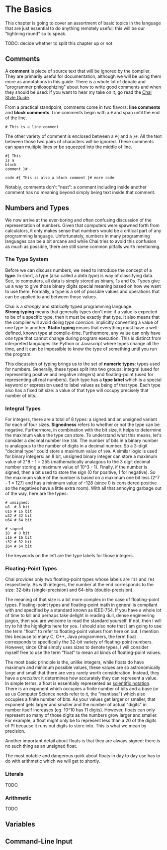 # The Basics

This chapter is going to cover an assortment of basic topics in the language
that are just essential to do anything remotely useful: this will be our
"lightning round" so to speak.  

TODO: decide whether to split this chapter up or not

## Comments

A **comment** is piece of source text that will be ignored by the compiler. They
are primarily useful for documentation, although we will be using them more as
annotations in this guide.  There is a whole lot of debate and "programmer
philosophizing" about how to write good comments and when they should be used:
if you want to hear my take on it, go read the
[Chai Style Guide](/docs/style-guide).

From a practical standpoint, comments come in two flavors: **line comments**
and **block comments**.  Line comments begin with a `#` and span until the
end of the line.

    # This is a line comment

The other variety of comment is enclosed between a `#{` and a `}#`.  All
the text between those two pairs of characters will be ignored.  These comments
can span multiple lines or be squeezed into the middle of line.

    #{ This
    is a
    block
    comment }#

    code #{ This is also a block comment }# more code

Notably, comments don't "nest": a comment including inside another comment has
no meaning beyond simply being text inside that comment.  

## Numbers and Types

We now arrive at the ever-boring and often confusing discussion of the
representation of numbers.  Given that computers were spawned forth from
calculators, it only makes sense that numbers would be a critical part of any
programming language.  Unfortunately, numbers in many programming languages can
be a bit arcane and while Chai tries to avoid this confusion as much as
possible, there are still some common pitfalls worth mentioning.

### The Type System

Before we can discuss numbers, we need to introduce the concept of a **type**.
In short, a type (also called a *data type*) is way of classifying data. See, to
computers, all data is simply stored as binary, 1s and 0s.  Types give us a way
to give those binary digits special meaning based on how we want to use them.
Formally, a type is a set of possible values and operations that can be applied
to and between those values.

Chai is a *strongly* and *statically* typed programming language.  
**Strong typing** means that generally types don't mix: if a value is expected
to be of a specific type, then it must be exactly that type.  It also means that
the compiler will avoid doing *type coercion*: implicitly converting a value of
one type to another.  **Static typing** means that everything must have a
well-defined, known type at compile-time.  Furthermore, any value can only have
*one* type that cannot change during program execution.  This is distinct from
interpreted languages like Python or Javascript where types change all the time,
and it can be impossible to know the type of something until you run the
program.

This discussion of typing brings us to the set of **numeric types**: types used
for numbers.  Generally, these types split into two groups: integral (used for
representing positive and negative integers) and floating-point (used for
representing all real numbers).  Each type has a **type label** which is a
special keyword or expression used to label values as being of that type.  Each
type also has a fixed bit size: a value of that type will occupy precisely that
number of bits. 

### Integral Types

For integers, there are a total of 8 types: a signed and an unsigned variant for
each of four sizes.  **Signedness** refers to whether or not the type can be
negative.  Furthermore, in combination with the bit size, it helps to determine
the maximum value the type can store.  To understand what this means, let's
consider a decimal number like `336`.  The number of bits in a binary number is
analagous to the number of digits in a decimal number.  So a 3-digit "decimal
type" could store a maximum value of `999`.  A similar logic is used for binary
integers: an 8 bit, unsigned binary integer can store a maximum value of 2^8 - 1
= 255 (mathematically analagous to the 3 digit decimal number storing a maximum
value of 10^3 - 1).  Finally, if the number is signed, then a bit used to store
the sign (0 for positive, 1 for negative).  So the maximum value of the number
is based on a maximum one bit less (2^7 - 1 = 127) and has a minimum value of
-128 (since 0 is considered positive so the negatives have a little extra room).
With all that annoying garbage out of the way, here are the types:

    # unsigned: 
    u8  # 8 bit
    u16 # 16 bit
    u32 # 32 bit
    u64 # 64 bit

    # signed
    i8  # 8 bit
    i16 # 16 bit
    i32 # 32 bit
    i64 # 64 bit

The keywords on the left are the type labels for those integers.

### Floating-Point Types

Chai provides only two floating-point types whose labels are `f32` and `f64`
respectively.  As with integers, the number at the end corresponds to the size:
32-bits (single-precision) and 64-bits (double-precision).  

The meaning of that size is a bit more complex in the case of floating-point
types.  Floating-point types and floating-point math in general is compliant
with and specified by a standard known as IEEE-754.  If you have a whole lot of
time to kill and perhaps take delight in reading dull, dense engineering jargon,
then you are welcome to read the standard yourself.  If not, then I will try to
hit the highlights here for you.  I should also note that I am going to use the
term "float" to refer to floating-point values from here on out.  I mention this
because to many C, C++, Java programmers, the term float corresponds to
specifically the 32-bit variety of floating-point numbers.  However, since Chai
simply uses sizes to denote types, I will consider myself free to use the term
"float" to mean all kinds of floating-point values.

The most basic principle is the, unlike integers, while floats do have maximum
and minimum possible values, these values are so astronomically large and small
that there are very rarely worth consideration.  Instead, they have a
*precision*: it determines how accurately they can represent a value.  In simple
terms, a float is essentially represented as
[scientific notation](https://en.wikipedia.org/wiki/Scientific_notation).  There
is an exponent which occupies a finite number of bits and a base (or as us
Computer Science nerds refer to it, the "mantissa") which also occupies a finite
number of bits.  As your values get larger or smaller, that exponent gets larger
and smaller and the number of actual "digits" in number itself increases (eg.
10^10 has 11 digits). However, floats can only represent so many of those digits
as the numbers grow larger and smaller.  For example, a float might only be to
represent less than a 20 of the digits of PI because it runs out digits to store
into.  This is what we mean by precision.

Another important detail about floats is that they are always signed: there is
no such thing as an unsigned float.

The most notable and dangerous quirk about floats in day to day use has to do
with arithmetic which we will get to shortly.

### Literals

TODO

### Arithmetic

TODO

## Variables

## Command-Line Input

